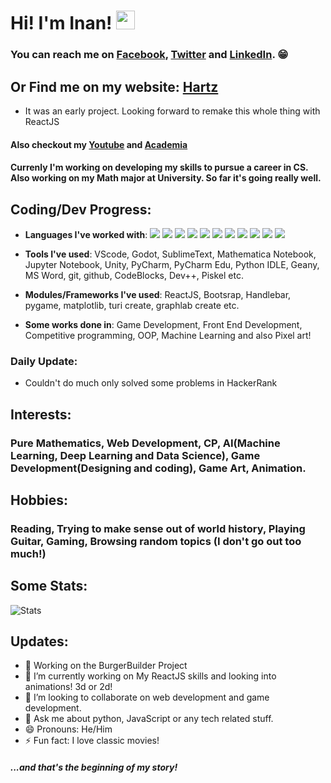 # Hi! I'm Inan!  <img src="https://raw.githubusercontent.com/MartinHeinz/MartinHeinz/master/wave.gif" width="30px">

### You can reach me on [Facebook](https://web.facebook.com/ahnafsadikinan21), [Twitter](https://twitter.com/ahnaf_inan) and [LinkedIn](https://www.linkedin.com/in/ahnaf-sadik-inan-a077a01b1?originalSubdomain=bd). 😁 

## Or Find me on my website: [Hartz](https://hartz.live)
 - It was an early project. Looking forward to remake this whole thing with ReactJS

#### Also checkout my [Youtube](https://www.youtube.com/channel/UC6PSxCm8fuRo9DxA4pobxMA?view_as=subscriber) and [Academia](https://univdhaka.academia.edu/AhnafSadikInan)

#### Currenly I'm working on developing my skills to pursue a career in CS. Also working on my Math major at University. So far it's going really well. 

## Coding/Dev Progress:
 - **Languages I've worked with**: ![](https://img.shields.io/badge/Code-Python-informational?style=flat&logo=python&logoColor=white&color=2bbc8a)
 ![](https://img.shields.io/badge/Code-C++-informational?style=flat&logo=C++&logoColor=white&color=2bbc8a)
 ![](https://img.shields.io/badge/Code-JavaScript-informational?style=flat&logo=javascript&logoColor=white&color=2bbc8a)
 ![](https://img.shields.io/badge/Code-GDScript-informational?style=flat&logo=gdscript&logoColor=white&color=2bbc8a)
 ![](https://img.shields.io/badge/Code-ES6-informational?style=flat&logo=ES6&logoColor=white&color=2bbc8a)
 ![](https://img.shields.io/badge/Code-C-informational?style=flat&logo=c&logoColor=white&color=2bbc8a)
 ![](https://img.shields.io/badge/Code-CSharp-informational?style=flat&logo=c#\#&logoColor=white&color=2bbc8a)
 ![](https://img.shields.io/badge/Code-Fortran-informational?style=flat&logo=fortran&logoColor=white&color=2bbc8a)
 ![](https://img.shields.io/badge/Code-Mathematica-informational?style=flat&logo=mathematica&logoColor=white&color=2bbc8a)
 ![](https://img.shields.io/badge/Code-HTML-informational?style=flat&logo=html&logoColor=white&color=2bbc8a)
 ![](https://img.shields.io/badge/Code-CSS-informational?style=flat&logo=css&logoColor=white&color=2bbc8a)

 - **Tools I've used**: VScode, Godot, SublimeText, Mathematica Notebook, Jupyter Notebook, Unity, PyCharm, PyCharm Edu, Python IDLE, Geany, MS Word, git, github, CodeBlocks, Dev++, Piskel etc.
 - **Modules/Frameworks I've used**: ReactJS, Bootsrap, Handlebar, pygame, matplotlib, turi create, graphlab create etc.
 - **Some works done in**: Game Development, Front End Development, Competitive programming, OOP, Machine Learning and also Pixel art!
 
### Daily Update: 
 - Couldn't do much only solved some problems in HackerRank

## Interests: 
### Pure Mathematics, Web Development, CP, AI(Machine Learning, Deep Learning and Data Science), Game Development(Designing and coding), Game Art, Animation.

## Hobbies: 
### Reading, Trying to make sense out of world history, Playing Guitar, Gaming, Browsing random topics (I don't go out too much!)

## Some Stats: 
![Stats](https://github-readme-stats.vercel.app/api?username=Hartz-I&&show_icons=true&title_color=000000&icon_color=000000&text_color=000000&bg_color=FFFFFF)

## Updates:
- 🔭 Working on the BurgerBuilder Project
- 🌱 I’m currently working on My ReactJS skills and looking into animations! 3d or 2d!
- 👯 I’m looking to collaborate on web development and game development.
- 💬 Ask me about python, JavaScript or any tech related stuff.
- 😄 Pronouns: He/Him
- ⚡ Fun fact: I love classic movies!

##### ...and that's the beginning of my story!

